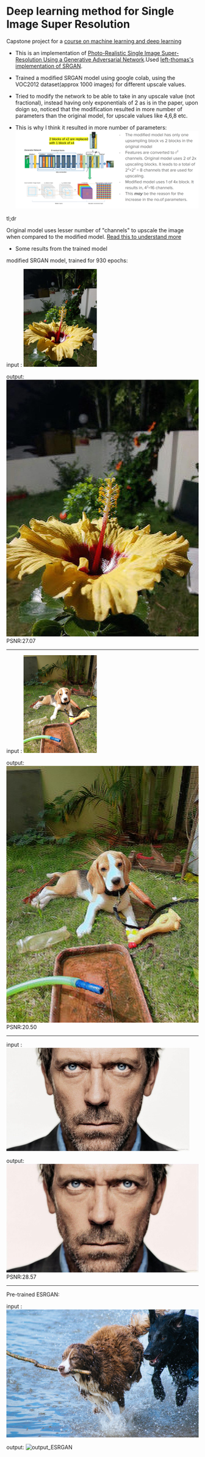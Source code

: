 # Deep learning method for Single Image Super Resolution
Capstone project for a [course on machine learning and deep learning](http://www.ai.iitkgp.ac.in/outreach)

- This is an implementation of [Photo-Realistic Single Image Super-Resolution Using a Generative Adversarial Network](https://arxiv.org/abs/1609.04802).Used [left-thomas's implementation of SRGAN](https://github.com/leftthomas/SRGAN).

- Trained a modified SRGAN model using google colab, using the VOC2012 dataset(approx 1000 images) for different upscale values. 

- Tried to modify the network to be able to take in any upscale value (not fractional), instead having only exponentials of 2 as is in the paper, upon doign so, noticed that the modification resulted in more number of parameters than the original model, for upscale values like 4,6,8 etc.

- This is why I think it resulted in more number of parameters:
![explanation](RESULTS/explanation.png)

tl;dr

Original model uses lesser number of "channels" to upscale the image when compared to the modified model. [Read this to understand more](https://www.inference.vc/holiday-special-deriving-the-subpixel-cnn-from-first-principles/)


- Some results from the trained model

modified SRGAN model, trained for 930 epochs:

input : 
![input_flower](RESULTS/input_SRGAN_flower.jpg)

output: 
![output_flower](RESULTS/ouput_SRGAN_flower_930epochs_psnr27.07.jpg) PSNR:27.07

----------

input : 
![input_dog](RESULTS/input_SRGAN_dog.jpg)

output: 
![output_dog](RESULTS/output_SRGAN_100epoch_psnr-20.50.jpg) PSNR:20.50

----------

input : 
![input_house](RESULTS/input_SRGAN_house.jpg)

output: 
![output_house](RESULTS/output_SRGAN_house_psnr28.57_930epochs.jpg) PSNR:28.57

----------

Pre-trained ESRGAN:

input : 
![input_ESRGAN](RESULTS/input_ESRGAN.png)

output: 
![output_ESRGAN](RESULTS/output_ESRGAN.png)

